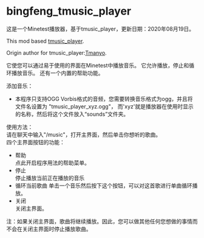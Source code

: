 # bingfeng_tmusic_player

这是一个Minetest播放器，基于tmusic_player，更新日期：2020年08月19日。

This mod based [tmusic_player](https://github.com/Tmanyo/tmusic_player "github").

Origin author for tmusic_player:[Tmanyo](https://github.com/Tmanyo/ "github").

它使您可以通过易于使用的界面在Minetest中播放音乐。 它允许播放，停止和循环播放音乐。 还有一个内置的帮助功能。

添加音乐：
- 本程序只支持OGG Vorbis格式的音频，您需要转换音乐格式为ogg，并且将文件名设置为 "tmusic_player_xyz.ogg"， 而'xyz'就是播放器在使用时显示的名称，然后将这个文件放入“sounds”文件夹。

使用方法：  
请在聊天中输入"/music"，打开主界面，然后单击你想听的歌曲。  
四个主界面按钮的功能：  

+ 帮助  
点此开启程序用法的帮助菜单。
+ 停止  
停止播放当前正在播放的音乐
+ 循环当前歌曲
单击一个音乐然后按下这个按钮，可以对这首歌进行单曲循环播放。
+ 关闭  
关闭主界面。
  
注：如果关闭主界面，歌曲将继续播放。因此，您可以做其他任何您想做的事情而不会在关闭主界面时停止播放歌曲。
  
